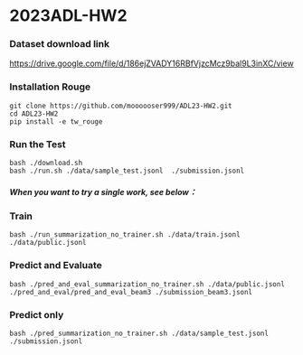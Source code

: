 # 2023ADL-HW2

### Dataset download link
https://drive.google.com/file/d/186ejZVADY16RBfVjzcMcz9bal9L3inXC/view

### Installation Rouge
```shell
git clone https://github.com/moooooser999/ADL23-HW2.git
cd ADL23-HW2
pip install -e tw_rouge
```

### Run the Test
```shell
bash ./download.sh
bash ./run.sh ./data/sample_test.jsonl  ./submission.jsonl
```

##### When you want to try a single work, see below：

### Train
```shell
bash ./run_summarization_no_trainer.sh ./data/train.jsonl ./data/public.jsonl
```

### Predict and Evaluate
```shell
bash ./pred_and_eval_summarization_no_trainer.sh ./data/public.jsonl ./pred_and_eval/pred_and_eval_beam3 ./submission_beam3.jsonl
```

### Predict only
```shell
bash ./pred_summarization_no_trainer.sh ./data/sample_test.jsonl ./submission.jsonl
```